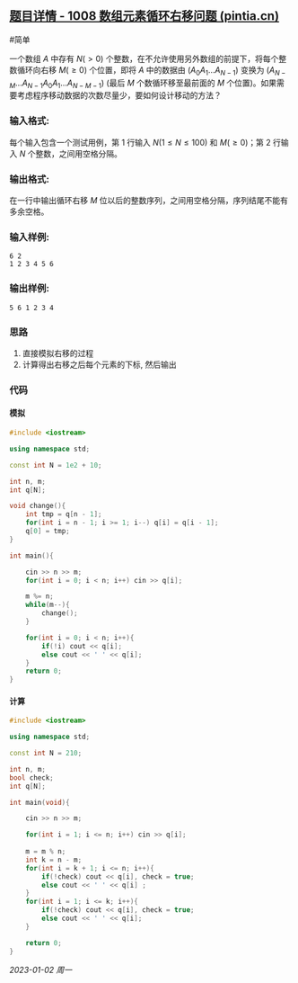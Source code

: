 ## [题目详情 - 1008 数组元素循环右移问题 (pintia.cn)](https://pintia.cn/problem-sets/994805260223102976/exam/problems/994805316250615808)

#简单

一个数组 $A$ 中存有 $N(>0)$ 个整数，在不允许使用另外数组的前提下，将每个整数循环向右移 $M( \geq 0)$ 个位置，即将 $A$ 中的数据由 $(A_0A_1 \dots A_{N−1})$ 变换为 $(A_{N−M} \dots A_{N−1}A_0A_1 \dots A_{N−M−1})$ (最后 $M$ 个数循环移至最前面的 $M$ 个位置)。如果需要考虑程序移动数据的次数尽量少，要如何设计移动的方法？

### 输入格式:

每个输入包含一个测试用例，第 $1$ 行输入 $N(1 \leq N \leq 100 )$ 和 $M( \geq 0)$；第 $2$ 行输入 $N$ 个整数，之间用空格分隔。

### 输出格式:

在一行中输出循环右移 $M$ 位以后的整数序列，之间用空格分隔，序列结尾不能有多余空格。

### 输入样例:

```in
6 2
1 2 3 4 5 6
```

### 输出样例:

```out
5 6 1 2 3 4
```

### 思路

1. 直接模拟右移的过程
2. 计算得出右移之后每个元素的下标, 然后输出

### 代码

#### 模拟

```cpp
#include <iostream>

using namespace std;

const int N = 1e2 + 10;

int n, m;
int q[N];

void change(){
    int tmp = q[n - 1];
    for(int i = n - 1; i >= 1; i--) q[i] = q[i - 1];
    q[0] = tmp;
}

int main(){

    cin >> n >> m;
    for(int i = 0; i < n; i++) cin >> q[i];

    m %= n;
    while(m--){
        change();
    }

    for(int i = 0; i < n; i++){
        if(!i) cout << q[i];
        else cout << ' ' << q[i];
    }
    return 0;
}
```

#### 计算

```cpp
#include <iostream>

using namespace std;

const int N = 210;

int n, m;
bool check;
int q[N];

int main(void){

    cin >> n >> m;

    for(int i = 1; i <= n; i++) cin >> q[i];
    
    m = m % n;
    int k = n - m;
    for(int i = k + 1; i <= n; i++){
        if(!check) cout << q[i], check = true;
        else cout << ' ' << q[i] ;
    }
    for(int i = 1; i <= k; i++){
        if(!check) cout << q[i], check = true;
        else cout << ' ' << q[i];
    }

    return 0;
}
```




*2023-01-02 周一*